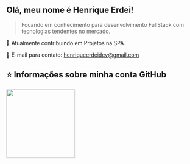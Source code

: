 ## Olá, meu nome é <strong>Henrique Erdei!</strong>

> Focando em conhecimento para desenvolvimento FullStack com tecnologias tendentes no mercado.

🔭 Atualmente contribuindo em Projetos na SPA.

💬 E-mail para contato: henriqueerdeidev@gmail.com


## ⭐ Informações sobre minha conta GitHub

<div>
<a href="https://github.com/HenriqueErdei">
<!-- <img height="180em" src="https://github-readme-stats.vercel.app/api/top-langs/?username=henriqueerdei&layout=compact&langs_count=7&theme=dracula"/> -->
<img height="180em" src="https://github-readme-stats.vercel.app/api?username=henriqueerdei&show_icons=true&theme=dracula&include_all_commits=true&count_private=true"/>
</div>
